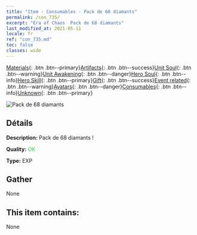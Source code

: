 ```yaml
---
title: "Item - Consumables - Pack de 68 diamants"
permalink: /con_735/
excerpt: "Era of Chaos  Pack de 68 diamants"
last_modified_at: 2021-05-11
locale: fr
ref: "con_735.md"
toc: false
classes: wide
---
```

 [Materials](/ItemsFR/){: .btn .btn--primary}[Artifacts](/ItemsFR/Artifacts/){: .btn .btn--success}[Unit Soul](/ItemsFR/UnitSoul/){: .btn .btn--warning}[Unit Awakening](/ItemsFR/UnitAwakening/){: .btn .btn--danger}[Hero Soul](/ItemsFR/HeroSoul/){: .btn .btn--info}[Hero Skill](/ItemsFR/HeroSkill/){: .btn .btn--primary}[Gift](/ItemsFR/Gift/){: .btn .btn--success}[Event related](/ItemsFR/Events/){: .btn .btn--warning}[Avatars](/ItemsFR/Avatars/){: .btn .btn--danger}[Consumables](/ItemsFR/Consumables/){: .btn .btn--info}[Unknown](/ItemsFR/Unknown/){: .btn .btn--primary}

 ![Pack de 68 diamants](/images/t/i_tool_30271.png)

## Détails
 **Description:** Pack de 68 diamants !

 **Quality:** <span style="color: #32CD32">OK</span>

 **Type:** EXP

## Gather

  None

## This item contains:

  None

